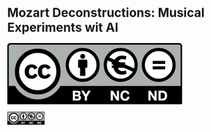 # Mozart Deconstructions: Musical Experiments wit AI

[![CC By-NC-ND 4.0](https://github.com/axelberndt/Mozart-Deconstructions/blob/master/LICENSE/by-nc-nd.eu.png)](https://github.com/axelberndt/Mozart-Deconstructions/blob/master/LICENSE)

<img src="https://github.com/axelberndt/Mozart-Deconstructions/blob/master/LICENSE/by-nc-nd.eu.png" alt="CC By-NC-ND 4.0" height="30"/>